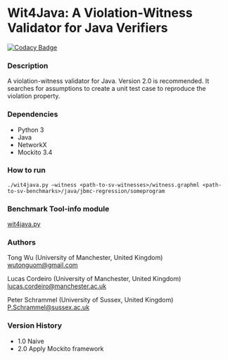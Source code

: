 # Wit4Java: A Violation-Witness Validator for Java Verifiers

[![Codacy Badge](https://app.codacy.com/project/badge/Grade/7aa7c9bff3c5458d9af4b055f97af8ce)](https://www.codacy.com/gh/wit4java/wit4java/dashboard?utm_source=github.com&amp;utm_medium=referral&amp;utm_content=wit4java/wit4java&amp;utm_campaign=Badge_Grade)

### Description

A violation-witness validator for Java. Version 2.0 is recommended. It searches for assumptions to create a unit test case to reproduce the violation property. 

### Dependencies

- Python 3
- Java
- NetworkX
- Mockito 3.4

### How to run
```
./wit4java.py –witness <path-to-sv-witnesses>/witness.graphml <path-to-sv-benchmarks>/java/jbmc-regression/someprogram
```

### Benchmark Tool-info module

[wit4java.py](https://github.com/sosy-lab/benchexec/blob/main/benchexec/tools/wit4java.py)

### Authors
Tong Wu (University of Manchester, United Kingdom) wutonguom@gmail.com

Lucas Cordeiro (University of Manchester, United Kingdom) lucas.cordeiro@manchester.ac.uk

Peter Schrammel (University of Sussex, United Kingdom) P.Schrammel@sussex.ac.uk

### Version History
- 1.0
Naive
- 2.0
Apply Mockito framework
